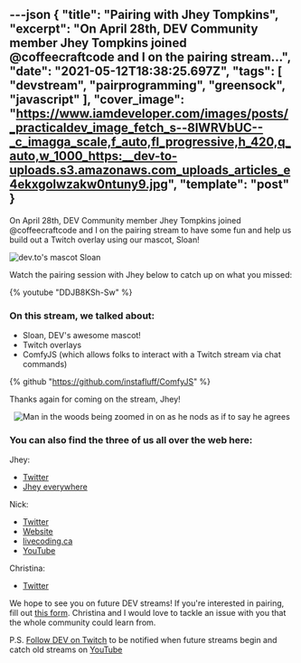 ---json
{
  "title": "Pairing with Jhey Tompkins",
  "excerpt": "On April 28th, DEV Community member Jhey Tompkins joined @coffeecraftcode and I on the pairing stream...",
  "date": "2021-05-12T18:38:25.697Z",
  "tags": [
    "devstream",
    "pairprogramming",
    "greensock",
    "javascript"
  ],
  "cover_image": "https://www.iamdeveloper.com/images/posts/_practicaldev_image_fetch_s--8lWRVbUC--_c_imagga_scale,f_auto,fl_progressive,h_420,q_auto,w_1000_https:__dev-to-uploads.s3.amazonaws.com_uploads_articles_e4ekxgolwzakw0ntuny9.jpg",
  "template": "post"
}
---

On <time datetime="2021-04-28">April 28th</time>, DEV Community member Jhey Tompkins joined @coffeecraftcode and I on the pairing stream to have some fun and help us build out a Twitch overlay using our mascot, Sloan!

![dev.to's mascot Sloan](https://www.iamdeveloper.com/images/posts/_uploads_articles_urutyzau41a6gfovx9ze.png)

Watch the pairing session with Jhey below to catch up on what you missed:

{% youtube "DDJB8KSh-Sw" %}

### On this stream, we talked about:

* Sloan, DEV's awesome mascot!
* Twitch overlays
* ComfyJS (which allows folks to interact with a Twitch stream via chat commands)

{% github "https://github.com/instafluff/ComfyJS" %}

Thanks again for coming on the stream, Jhey!

<center>

![Man in the woods being zoomed in on as he nods as if to say he agrees](https://media.giphy.com/media/NEvPzZ8bd1V4Y/giphy.gif)

</center>

### You can also find the three of us all over the web here:

Jhey:

* [Twitter](https://twitter.com/jh3yy)
* [Jhey everywhere](https://jhey.dev/links)

Nick:

* [Twitter](https://twitter.com/nickytonline)
* [Website](https://iamdeveloper.com/)
* [livecoding.ca](https://livecoding.ca)
* [YouTube](https://youtube.iamdeveloper.com)

Christina:

* [Twitter](https://twitter.com/coffeecraftcode)

We hope to see you on future DEV streams! If you're interested in pairing, fill out [this form](https://iamdeveloper.com/pair). Christina and I would love to tackle an issue with you that the whole community could learn from.

P.S. [Follow DEV on Twitch](https://twitch.tv/thepracticaldev) to be notified when future streams begin and catch old streams on [YouTube](https://www.youtube.com/c/thepracticaldevteam)
